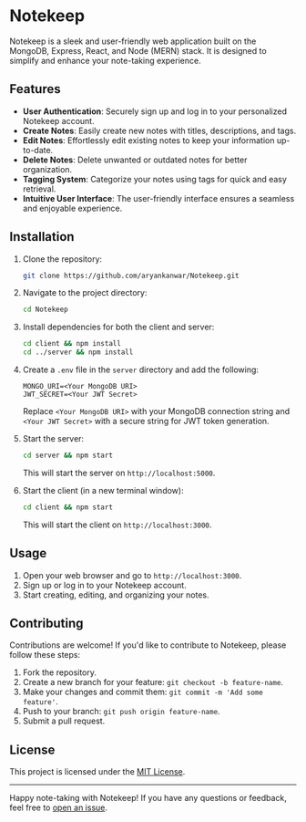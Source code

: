 # Notekeep

Notekeep is a sleek and user-friendly web application built on the MongoDB, Express, React, and Node (MERN) stack. It is designed to simplify and enhance your note-taking experience.

## Features

- **User Authentication**: Securely sign up and log in to your personalized Notekeep account.
- **Create Notes**: Easily create new notes with titles, descriptions, and tags.
- **Edit Notes**: Effortlessly edit existing notes to keep your information up-to-date.
- **Delete Notes**: Delete unwanted or outdated notes for better organization.
- **Tagging System**: Categorize your notes using tags for quick and easy retrieval.
- **Intuitive User Interface**: The user-friendly interface ensures a seamless and enjoyable experience.

## Installation

1. Clone the repository:

   ```bash
   git clone https://github.com/aryankanwar/Notekeep.git
   ```

2. Navigate to the project directory:

   ```bash
   cd Notekeep
   ```

3. Install dependencies for both the client and server:

   ```bash
   cd client && npm install
   cd ../server && npm install
   ```

4. Create a `.env` file in the `server` directory and add the following:

   ```env
   MONGO_URI=<Your MongoDB URI>
   JWT_SECRET=<Your JWT Secret>
   ```

   Replace `<Your MongoDB URI>` with your MongoDB connection string and `<Your JWT Secret>` with a secure string for JWT token generation.

5. Start the server:

   ```bash
   cd server && npm start
   ```

   This will start the server on `http://localhost:5000`.

6. Start the client (in a new terminal window):

   ```bash
   cd client && npm start
   ```

   This will start the client on `http://localhost:3000`.

## Usage

1. Open your web browser and go to `http://localhost:3000`.
2. Sign up or log in to your Notekeep account.
3. Start creating, editing, and organizing your notes.

## Contributing

Contributions are welcome! If you'd like to contribute to Notekeep, please follow these steps:

1. Fork the repository.
2. Create a new branch for your feature: `git checkout -b feature-name`.
3. Make your changes and commit them: `git commit -m 'Add some feature'`.
4. Push to your branch: `git push origin feature-name`.
5. Submit a pull request.

## License

This project is licensed under the [MIT License](LICENSE).

---

Happy note-taking with Notekeep! If you have any questions or feedback, feel free to [open an issue](https://github.com/aryankanwar/Notekeep/issues).
